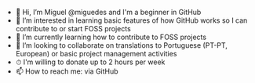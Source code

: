 - 👋 Hi, I’m Miguel @miguedes and I'm a beginner in GitHub
- 👀 I’m interested in learning basic features of how GitHub works so I can contribute to or start FOSS projects
- 🌱 I’m currently learning how to contribute to FOSS projects
- 💞️ I’m looking to collaborate on translations to Portuguese (PT-PT, European) or basic project management activities
- ⏱ I'm willing to donate up to 2 hours per week
- 📫 How to reach me: via GitHub

<!---
miguedes/miguedes is a ✨ special ✨ repository because its `README.md` (this file) appears on your GitHub profile.
You can click the Preview link to take a look at your changes.
--->
